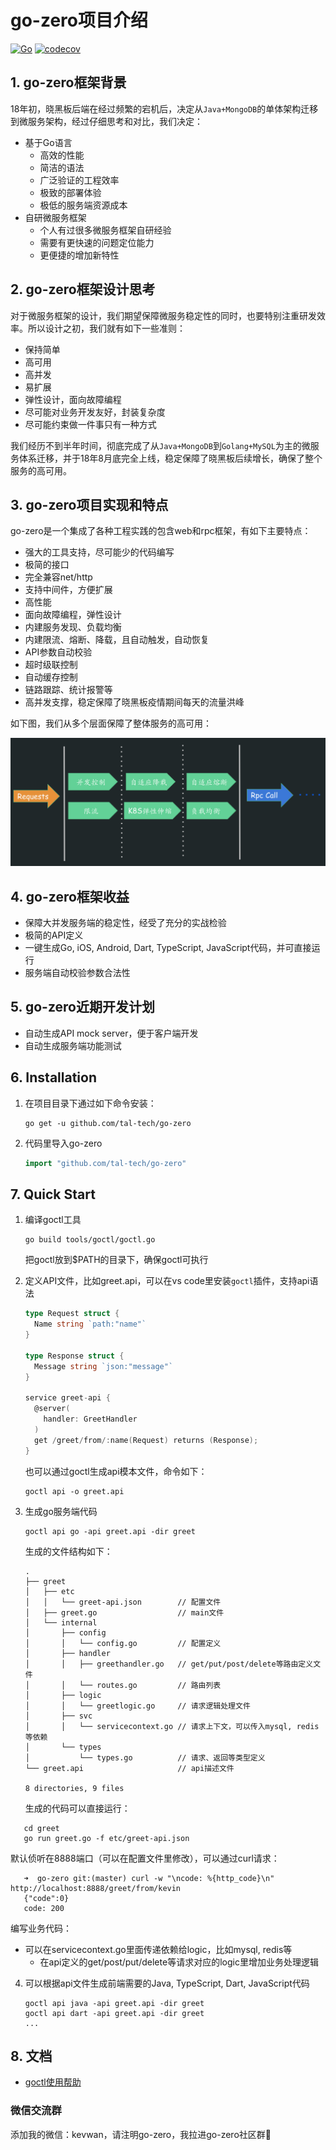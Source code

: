 # go-zero项目介绍

[![Go](https://github.com/tal-tech/go-zero/workflows/Go/badge.svg?branch=master)](https://github.com/tal-tech/go-zero/actions)
[![codecov](https://codecov.io/gh/tal-tech/go-zero/branch/master/graph/badge.svg)](https://codecov.io/gh/tal-tech/go-zero)

## 1. go-zero框架背景

18年初，晓黑板后端在经过频繁的宕机后，决定从`Java+MongoDB`的单体架构迁移到微服务架构，经过仔细思考和对比，我们决定：

* 基于Go语言
  * 高效的性能
  * 简洁的语法
  * 广泛验证的工程效率
  * 极致的部署体验
  * 极低的服务端资源成本
* 自研微服务框架
  * 个人有过很多微服务框架自研经验
  * 需要有更快速的问题定位能力
  * 更便捷的增加新特性

## 2. go-zero框架设计思考

对于微服务框架的设计，我们期望保障微服务稳定性的同时，也要特别注重研发效率。所以设计之初，我们就有如下一些准则：

* 保持简单
* 高可用
* 高并发
* 易扩展
* 弹性设计，面向故障编程
* 尽可能对业务开发友好，封装复杂度
* 尽可能约束做一件事只有一种方式

我们经历不到半年时间，彻底完成了从`Java+MongoDB`到`Golang+MySQL`为主的微服务体系迁移，并于18年8月底完全上线，稳定保障了晓黑板后续增长，确保了整个服务的高可用。

## 3. go-zero项目实现和特点

go-zero是一个集成了各种工程实践的包含web和rpc框架，有如下主要特点：

* 强大的工具支持，尽可能少的代码编写
* 极简的接口
* 完全兼容net/http
* 支持中间件，方便扩展
* 高性能
* 面向故障编程，弹性设计
* 内建服务发现、负载均衡
* 内建限流、熔断、降载，且自动触发，自动恢复
* API参数自动校验
* 超时级联控制
* 自动缓存控制
* 链路跟踪、统计报警等
* 高并发支撑，稳定保障了晓黑板疫情期间每天的流量洪峰

如下图，我们从多个层面保障了整体服务的高可用：

![弹性设计](doc/images/resilience.jpg)

## 4. go-zero框架收益

* 保障大并发服务端的稳定性，经受了充分的实战检验
* 极简的API定义
* 一键生成Go, iOS, Android, Dart, TypeScript, JavaScript代码，并可直接运行
* 服务端自动校验参数合法性

## 5. go-zero近期开发计划

* 自动生成API mock server，便于客户端开发
* 自动生成服务端功能测试

## 6. Installation

1. 在项目目录下通过如下命令安装：

   ```shell
   go get -u github.com/tal-tech/go-zero
   ```

2. 代码里导入go-zero

   ```go
   import "github.com/tal-tech/go-zero"
   ```

## 7. Quick Start

1. 编译goctl工具

   ```shell
   go build tools/goctl/goctl.go
   ```

   把goctl放到$PATH的目录下，确保goctl可执行

2. 定义API文件，比如greet.api，可以在vs code里安装`goctl`插件，支持api语法

   ```go
   type Request struct {
     Name string `path:"name"`
   }
   
   type Response struct {
     Message string `json:"message"`
   }
   
   service greet-api {
     @server(
       handler: GreetHandler
     )
     get /greet/from/:name(Request) returns (Response);
   }
   ```

   也可以通过goctl生成api模本文件，命令如下：

   ```shell
   goctl api -o greet.api
   ```

3. 生成go服务端代码

   ```shell
   goctl api go -api greet.api -dir greet
   ```

   生成的文件结构如下：

   ```
   .
   ├── greet
   │   ├── etc
   │   │   └── greet-api.json        // 配置文件
   │   ├── greet.go                  // main文件
   │   └── internal
   │       ├── config
   │       │   └── config.go         // 配置定义
   │       ├── handler
   │       │   ├── greethandler.go   // get/put/post/delete等路由定义文件
   │       │   └── routes.go         // 路由列表
   │       ├── logic
   │       │   └── greetlogic.go     // 请求逻辑处理文件
   │       ├── svc
   │       │   └── servicecontext.go // 请求上下文，可以传入mysql, redis等依赖
   │       └── types
   │           └── types.go          // 请求、返回等类型定义
   └── greet.api                     // api描述文件
   
   8 directories, 9 files
   ```
   生成的代码可以直接运行：
   
```shell
   cd greet
   go run greet.go -f etc/greet-api.json
```

默认侦听在8888端口（可以在配置文件里修改），可以通过curl请求：

```shell
   ➜  go-zero git:(master) curl -w "\ncode: %{http_code}\n" http://localhost:8888/greet/from/kevin
   {"code":0}
   code: 200
```

编写业务代码：

* 可以在servicecontext.go里面传递依赖给logic，比如mysql, redis等
   * 在api定义的get/post/put/delete等请求对应的logic里增加业务处理逻辑
   
4. 可以根据api文件生成前端需要的Java, TypeScript, Dart, JavaScript代码

   ```shell
   goctl api java -api greet.api -dir greet
   goctl api dart -api greet.api -dir greet
   ...
   ```

## 8. 文档

* [goctl使用帮助](doc/goctl.md)

### 微信交流群

添加我的微信：kevwan，请注明go-zero，我拉进go-zero社区群🤝
